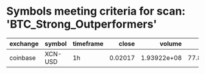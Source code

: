 # Symbols meeting criteria for scan: 'BTC_Strong_Outperformers'

| exchange   | symbol   | timeframe   |   close |      volume |     RSI |   zscore |      %B |   ATRstretch |   VWAPgap |   VWAPgap_daily |   BTC_rel_zscore |   VolumeZScore |    RVOL |      BBW |    ADX |   delta_RSI |   delta_zscore |   delta_RVOL |   delta_VWAPgap |   delta_VWAPgap_daily |   delta_BBW |   delta_BTC_rel_zscore |   delta_VolumeZScore |   delta_%B |   delta_ATRstretch |   delta_ADX |   flags_met |
|:-----------|:---------|:------------|--------:|------------:|--------:|---------:|--------:|-------------:|----------:|----------------:|-----------------:|---------------:|--------:|---------:|-------:|------------:|---------------:|-------------:|----------------:|----------------------:|------------:|-----------------------:|---------------------:|-----------:|-------------------:|------------:|------------:|
| coinbase   | XCN-USD  | 1h          | 0.02017 | 1.93922e+08 | 77.8132 |  4.16632 | 1.20261 |      4.49805 |  0.112215 |       0.0827493 |          4.35417 |        1.09453 | 2.90956 | 0.240683 | 28.046 |     30.5065 |        4.66034 |      2.57714 |         0.12713 |             0.0827493 |     0.18932 |                5.33309 |              2.03416 |    0.72751 |            4.41566 |     10.5921 |           2 |